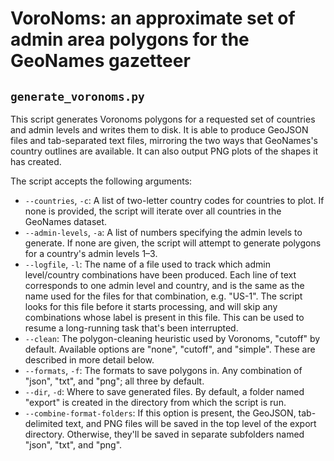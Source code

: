# VoroNoms: an approximate set of admin area polygons for the GeoNames gazetteer

## `generate_voronoms.py`

This script generates Voronoms polygons for a requested set of countries and admin levels and writes them to disk. It is able to produce GeoJSON files and tab-separated text files, mirroring the two ways that GeoNames's country outlines are available. It can also output PNG plots of the shapes it has created.

The script accepts the following arguments:

- `--countries`, `-c`: A list of two-letter country codes for countries to plot. If none is provided, the script will iterate over all countries in the GeoNames dataset.
- `--admin-levels`, `-a`: A list of numbers specifying the admin levels to generate. If none are given, the script will attempt to generate polygons for a country's admin levels 1–3.
- `--logfile`, `-l`: The name of a file used to track which admin level/country combinations have been produced. Each line of text corresponds to one admin level and country, and is the same as the name used for the files for that combination, e.g. "US-1". The script looks for this file before it starts processing, and will skip any combinations whose label is present in this file. This can be used to resume a long-running task that's been interrupted.
- `--clean`: The polygon-cleaning heuristic used by Voronoms, "cutoff" by default. Available options are "none", "cutoff", and "simple". These are described in more detail below.
- `--formats`, `-f`: The formats to save polygons in. Any combination of "json", "txt", and "png"; all three by default.
- `--dir`, `-d`: Where to save generated files. By default, a folder named "export" is created in the directory from which the script is run.
- `--combine-format-folders`: If this option is present, the GeoJSON, tab-delimited text, and PNG files will be saved in the top level of the export directory. Otherwise, they'll be saved in separate subfolders named "json", "txt", and "png".
